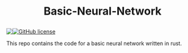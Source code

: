 # <p align="center"> Basic-Neural-Network

<p align="center" style="display: flex;" >
<img src="https://visitor-badge.glitch.me/badge?page_id=tyleradammartinez.Basic-Neural-Network" />
<a href="https://github.com/TylerAdamMartinez/Basic-Neural-Network/blob/main/LICENSE"><img alt="GitHub license" src="https://img.shields.io/github/license/TylerAdamMartinez/Basic-Neural-Network"></a>
</p>

This repo contains the code for a basic neural network written in rust. 
